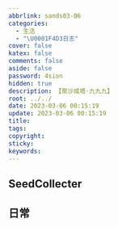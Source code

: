 ```yaml
---
abbrlink: sands03-06
categories:
  - 生活
  - "\U0001F4D3日志"
cover: false
katex: false
comments: false
aside: false
password: 4sion
hidden: true
description: 【聚沙成塔·九九九】
root: ../../
date: 2023-03-06 00:15:19
update: 2023-03-06 00:15:19
title:
tags:
copyright:
sticky:
keywords:
---
```


## SeedCollecter


## 日常
